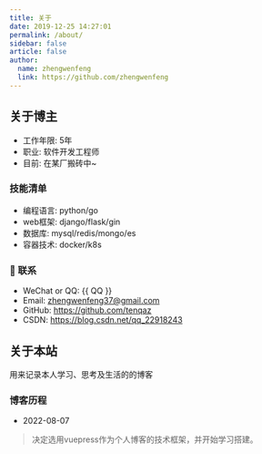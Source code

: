 ```yaml
---
title: 关于
date: 2019-12-25 14:27:01
permalink: /about/
sidebar: false
article: false
author:
  name: zhengwenfeng
  link: https://github.com/zhengwenfeng
---
```


## 关于博主

* 工作年限: 5年
* 职业: 软件开发工程师
* 目前: 在某厂搬砖中~

<!-- ### 技能
* 精通 Python，golang等编程语言
* 熟悉 k8s、redis、kafka等中间件 -->

### 技能清单

* 编程语言: python/go
* web框架: django/flask/gin
* 数据库: mysql/redis/mongo/es
* 容器技术: docker/k8s

### :email: 联系

- WeChat or QQ: <a :href="qqUrl" class='qq'>{{ QQ }}</a>
- Email:  <a href="mailto:zhengwenfeng37@gmail.com">zhengwenfeng37@gmail.com</a>
- GitHub: <https://github.com/tenqaz>
- CSDN: <https://blog.csdn.net/qq_22918243>

## 关于本站

用来记录本人学习、思考及生活的的博客

### 博客历程

* 2022-08-07

> 决定选用vuepress作为个人博客的技术框架，并开始学习搭建。





<script>
  export default {
    data(){
      return {
        QQ: '326695231',
        qqUrl: `tencent://message/?uin=${this.QQ}&Site=&Menu=yes`
      }
    },
    mounted(){
      const flag =  navigator.userAgent.match(/(phone|pad|pod|iPhone|iPod|ios|iPad|Android|Mobile|BlackBerry|IEMobile|MQQBrowser|JUC|Fennec|wOSBrowser|BrowserNG|WebOS|Symbian|Windows Phone)/i);
      if(flag){
        this.qqUrl = `mqqwpa://im/chat?chat_type=wpa&uin=${this.QQ}&version=1&src_type=web&web_src=oicqzone.com`
      }
    }
  }
</script>
